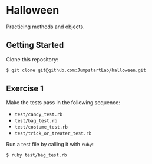 # Halloween

Practicing methods and objects.

## Getting Started

Clone this repository:

```bash
$ git clone git@github.com:JumpstartLab/halloween.git
```

## Exercise 1

Make the tests pass in the following sequence:

* `test/candy_test.rb`
* `test/bag_test.rb`
* `test/costume_test.rb`
* `test/trick_or_treater_test.rb`

Run a test file by calling it with `ruby`:

```bash
$ ruby test/bag_test.rb
```

